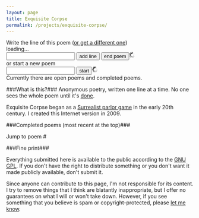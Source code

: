 ```yaml
---
layout: page
title: Exquisite Corpse
permalink: /projects/exquisite-corpse/
---
```

<div>
<link rel="stylesheet" href="/assets/css/ec.css">
<script language="javascript" type="text/javascript" src="http://code.jquery.com/jquery-latest.min.js"></script>
<script language="javascript" type="text/javascript" src="/assets/scripts/ec.js"></script>
<span id="already_poems">Write the <span id="numlines"></span> line of this poem (<a href="javascript:;" id="skiplink">or get a different one</a>)<br/>
<span id="promptline">loading...</span><br/><form id="editform" action="javascript:;"><input type="text" name="submission" id="submission" class="text"/>&nbsp;<button type="button" class="button" id="add">add line</button>&nbsp;<button type="button" class="button" id="end">end poem</button><img src="/assets/media/jekyll/ec/ajax-loader.gif" alt="ajax-loader" id="editloader" width="" height="" class="loader"/><input type="hidden" name="id" id="hidden_prompt_id"/></form>
or </span>start a new poem<form id="createform" action="javascript:;"><input type="text" name="newsubmission" id="newsubmission" class="text"/>&nbsp;<button type="button" class="button" id="start">start</button><img src="/assets/media/jekyll/ec/ajax-loader.gif" alt="ajax-loader" width="" height="" class="loader" id="createloader"/></form>
Currently there <span id="are_is">are</span> <span id="num_open_poems"></span> open poem<span id="s">s</span> and <span id="num_completed_poems"></span> completed poems.
</div>

###What is this?###
Anonymous poetry, written one line at a time.  No one sees the whole poem until it's [done](#completed_poems_header).

Exquisite Corpse began as a [Surrealist parlor game](http://en.wikipedia.org/wiki/Exquisite_corpse) in the early 20th century.  I created this Internet version in 2009.

###<span id="completed_poems_header">Completed poems (most recent at the top)</span>###

Jump to poem #<span id="poem_navigation"></span>

<span id="completed_poems"></span>

###Fine print###

Everything submitted here is available to the public according to the [GNU GPL](http://www.gnu.org/licenses/gpl-3.0.txt).  If you don't have the right to distribute something or you don't want it made publicly available, don't submit it.

Since anyone can contribute to this page, I'm not responsible for its content.  I try to remove things that I think are blatantly inappropriate, but I offer no guarantees on what I will or won't take down.  However, if you see something that you believe is spam or copyright-protected, please [let me know](http://twitter.com/harpojaeger).